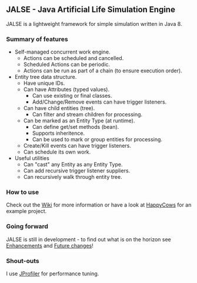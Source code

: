 ## JALSE - Java Artificial Life Simulation Engine

JALSE is a lightweight framework for simple simulation written in Java 8.

### Summary of features
* Self-managed concurrent work engine.
  * Actions can be scheduled and cancelled.
  * Scheduled Actions can be periodic.
  * Actions can be run as part of a chain (to ensure execution order).
* Entity tree data structure.
  * Have unique IDs.
  * Can have Attributes (typed values).
    * Can use existing or final classes.
    * Add/Change/Remove events can have trigger listeners.
  * Can have child entities (tree).
    * Can filter and stream children for processing.
  * Can be marked as an Entity Type (at runtime).
    * Can define get/set methods (bean).
    * Supports inheritence.
    * Can be used to mark or group entities for processing.
  * Create/Kill events can have trigger listeners.
  * Can schedule its own work.
* Useful utilities
  * Can "cast" any Entity as any Entity Type.
  * Can add recursive trigger listener suppliers.
  * Can recursively walk through entity tree.

### How to use
Check out the [Wiki](https://github.com/Ellzord/JALSE/wiki) for more information or have a look at [HappyCows](https://github.com/Ellzord/JALSE-HappyCows) for an example project.

### Going forward
JALSE is still in development - to find out what is on the horizon see [Enhancements](https://github.com/Ellzord/JALSE/issues?q=is%3Aopen+is%3Aissue+label%3Aenhancement) and [Future changes](https://github.com/Ellzord/JALSE/wiki/Future-changes)!

### Shout-outs
I use [JProfiler](http://www.ej-technologies.com/products/jprofiler/overview.html) for performance tuning.
